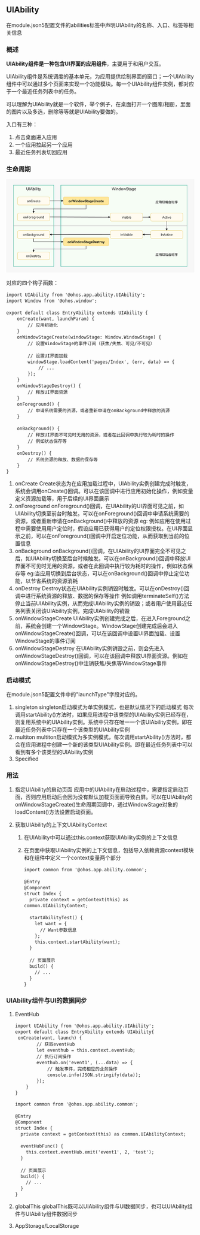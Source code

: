## UlAbility

在module.json5配置文件的abilities标签中声明UIAbility的名称、入口、标签等相关信息

### 概述

__UIAbility组件是一种包含UI界面的应用组件__，主要用于和用户交互。

UIAbility组件是系统调度的基本单元，为应用提供绘制界面的窗口；一个UIAbility组件中可以通过多个页面来实现一个功能模块。每一个UIAbility组件实例，都对应于一个最近任务列表中的任务。

可以理解为UlAbility就是一个软件，举个例子，在桌面打开一个图库/相册，里面的图片以及多选，删除等等就是UlAbility要做的。

入口有三种：

1. 点击桌面进入应用
2. 一个应用拉起另一个应用
3. 最近任务列表切回应用

### 生命周期

 ![生命周期](../../images/0000000000011111111.20231121183809.19031159446360567182369463370403.png)

对应的四个钩子函数：

```ets
import UIAbility from '@ohos.app.ability.UIAbility';
import Window from '@ohos.window';

export default class EntryAbility extends UIAbility {
    onCreate(want, launchParam) {
        // 应用初始化
    }
    onWindowStageCreate(windowStage: Window.WindowStage) {
        // 设置WindowStage的事件订阅（获焦/失焦、可见/不可见）

        // 设置UI界面加载
        windowStage.loadContent('pages/Index', (err, data) => {
            // ...
        });
    }
    onWindowStageDestroy() {
        // 释放UI界面资源
    }
    onForeground() {
        // 申请系统需要的资源，或者重新申请在onBackground中释放的资源
    }

    onBackground() {
        // 释放UI界面不可见时无用的资源，或者在此回调中执行较为耗时的操作
        // 例如状态保存等
    }
    onDestroy() {
        // 系统资源的释放、数据的保存等
    }
}
```

1. onCreate
   Create状态为在应用加载过程中，UIAbility实例创建完成时触发，系统会调用onCreate()回调。可以在该回调中进行应用初始化操作，例如变量定义资源加载等，用于后续的UI界面展示
2. onForeground
   onForeground()回调，在UIAbility的UI界面可见之前，如UIAbility切换至前台时触发。可以在onForeground()回调中申请系统需要的资源，或者重新申请在onBackground()中释放的资源
   eg: 例如应用在使用过程中需要使用用户定位时，假设应用已获得用户的定位权限授权。在UI界面显示之前，可以在onForeground()回调中开启定位功能，从而获取到当前的位置信息
3. onBackground
   onBackground()回调，在UIAbility的UI界面完全不可见之后，如UIAbility切换至后台时候触发。可以在onBackground()回调中释放UI界面不可见时无用的资源，或者在此回调中执行较为耗时的操作，例如状态保存等
   eg:当应用切换到后台状态，可以在onBackground()回调中停止定位功能，以节省系统的资源消耗
4. onDestroy
   Destroy状态在UIAbility实例销毁时触发。可以在onDestroy()回调中进行系统资源的释放、数据的保存等操作
   例如调用terminateSelf()方法停止当前UIAbility实例，从而完成UIAbility实例的销毁；或者用户使用最近任务列表关闭该UIAbility实例，完成UIAbility的销毁
5. onWindowStageCreate
   UIAbility实例创建完成之后，在进入Foreground之前，系统会创建一个WindowStage。WindowStage创建完成后会进入onWindowStageCreate()回调，可以在该回调中设置UI界面加载、设置WindowStage的事件订阅
6. onWindowStageDestroy
   在UIAbility实例销毁之前，则会先进入onWindowStageDestroy()回调，可以在该回调中释放UI界面资源。例如在onWindowStageDestroy()中注销获焦/失焦等WindowStage事件

### 启动模式

在module.json5配置文件中的"launchType"字段对应的。

1. singleton
   singleton启动模式为单实例模式，也是默认情况下的启动模式
   每次调用startAbility()方法时，如果应用进程中该类型的UIAbility实例已经存在，则复用系统中的UIAbility实例。系统中只存在唯一一个该UIAbility实例，即在最近任务列表中只存在一个该类型的UIAbility实例
2. multiton
   multiton启动模式为多实例模式，每次调用startAbility()方法时，都会在应用进程中创建一个新的该类型UIAbility实例。即在最近任务列表中可以看到有多个该类型的UIAbility实例
3. Specified

### 用法

1. 指定UIAbility的启动页面
   应用中的UIAbility在启动过程中，需要指定启动页面，否则应用启动后会因为没有默认加载页面而导致白屏。可以在UIAbility的onWindowStageCreate()生命周期回调中，通过WindowStage对象的loadContent()方法设置启动页面。

2. 获取UIAbility的上下文UlAbilityContext

   1. 在UIAbility中可以通过this.context获取UIAbility实例的上下文信息

   2. 在页面中获取UIAbility实例的上下文信息，包括导入依赖资源context模块和在组件中定义一个context变量两个部分

      ```ets
      import common from '@ohos.app.ability.common';
      
      @Entry
      @Component
      struct Index {
        private context = getContext(this) as common.UIAbilityContext;
      
        startAbilityTest() {
          let want = {
            // Want参数信息
          };
          this.context.startAbility(want);
        }
      
        // 页面展示
        build() {
          // ...
        }
      }
      ```

### UlAbility组件与UI的数据同步

1. EventHub

   ```ets
   import UIAbility from '@ohos.app.ability.UIAbility';
   export default class EntryAbility extends UIAbility{
    onCreate(want, launch) {
           // 获取eventHub
           let eventhub = this.context.eventHub;
           // 执行订阅操作
           eventhub.on('event1', (...data) => {
               // 触发事件，完成相应的业务操作
               console.info(JSON.stringify(data));
           });
       }
   }
   ```

   ```ets
   import common from '@ohos.app.ability.common';
   
   @Entry
   @Component
   struct Index {
     private context = getContext(this) as common.UIAbilityContext;
   
     eventHubFunc() {
       this.context.eventHub.emit('event1', 2, 'test');
     }
   
     // 页面展示
     build() {
       // ...
     }
   }
   ```

2. globalThis
   globalThis既可以UIAbility组件与UI数据同步，也可以UIAbility组件与UIAbility组件数据同步

3. AppStorage/LocalStorage
